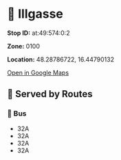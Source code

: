 # 🚉 Illgasse


**Stop ID:** at:49:574:0:2

**Zone:** 0100

**Location:** 48.28786722, 16.44790132

[Open in Google Maps](https://www.google.com/maps?q=48.28786722,16.44790132)

## 🚆 Served by Routes

### 🚌 Bus
- 32A
- 32A
- 32A
- 32A